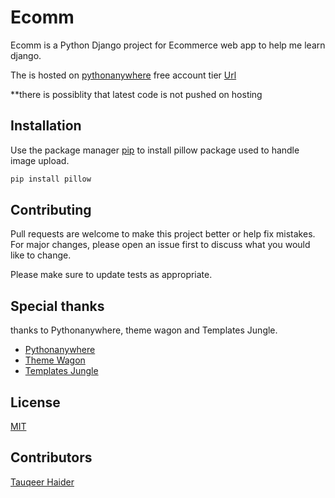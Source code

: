# Ecomm

Ecomm is a Python Django project for Ecommerce web app to help me learn django.

The is hosted on [pythonanywhere](https://www.pythonanywhere.com/) free account tier 
[Url](https://taki001.pythonanywhere.com/)


**there is possiblity that latest code is not pushed on hosting

## Installation

Use the package manager [pip](https://pip.pypa.io/en/stable/) to install pillow package used to handle image upload.

```bash
pip install pillow
```

## Contributing

Pull requests are welcome to make this project better or help fix mistakes. For major changes, please open an issue first to discuss what you would like to change.

Please make sure to update tests as appropriate.

## Special thanks
thanks to Pythonanywhere, theme wagon and Templates Jungle.

* [Pythonanywhere](https://www.pythonanywhere.com/)
* [Theme Wagon](https://themewagon.com/)
* [Templates Jungle](https://templatesjungle.com/)

## License

[MIT](https://choosealicense.com/licenses/mit/)

## Contributors

[Tauqeer Haider](https://www.linkedin.com/in/tauqeer-haider-35bba2134/)
